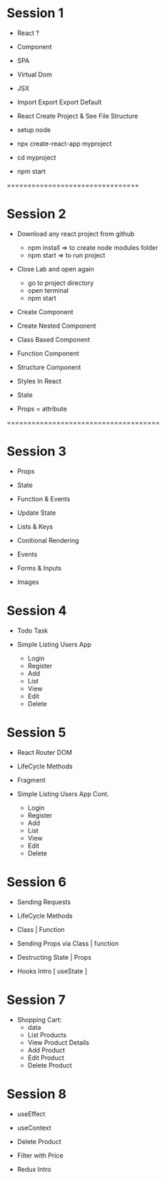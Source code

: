# Session 1

- React ?

- Component

- SPA

- Virtual Dom

- JSX

- Import Export Export Default

- React Create Project & See File Structure
- setup node
- npx create-react-app myproject
- cd myproject
- npm start

================================

# Session 2

- Download any react project from github

  - npm install => to create node modules folder
  - npm start => to run project

- Close Lab and open again

  - go to project directory
  - open terminal
  - npm start

- Create Component

- Create Nested Component

- Class Based Component

- Function Component

- Structure Component

- Styles In React

- State

- Props = attribute

=====================================

# Session 3

- Props

- State

- Function & Events

- Update State

- Lists & Keys

- Conitional Rendering

- Events

- Forms & Inputs

- Images

# Session 4

- Todo Task

- Simple Listing Users App

  - Login
  - Register
  - Add
  - List
  - View
  - Edit
  - Delete

# Session 5

- React Router DOM

- LifeCycle Methods

- Fragment

- Simple Listing Users App Cont.

  - Login
  - Register
  - Add
  - List
  - View
  - Edit
  - Delete

# Session 6

- Sending Requests

- LifeCycle Methods

- Class | Function

- Sending Props via Class | function

- Destructing State | Props

- Hooks Intro [ useState ]

# Session 7

- Shopping Cart:
  - data
  - List Products
  - View Product Details
  - Add Product
  - Edit Product
  - Delete Product

# Session 8

- useEffect

- useContext

- Delete Product

- Filter with Price

- Redux Intro
